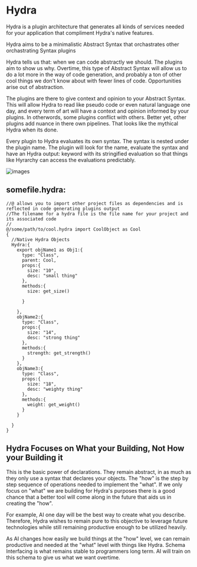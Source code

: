 # Hydra 
Hydra is a plugin architecture that generates all kinds of services needed for your application that compliment Hydra's native features.

Hydra aims to be a minimalistic Abstract Syntax that orchastrates other orchastrating Syntax plugins

Hydra tells us that: when we can code abstractly we should. The plugins aim to show us why. Overtime, this type of Abstract Syntax will allow us to do a lot more in the way of code generation, and probably a ton of other cool things we don't know about with fewer lines of code. Opportunities arise out of abstraction.

The plugins are there to give context and opinion to your Abstract Syntax. This will allow Hydra to read like pseudo code or even natural language one day, and every term of art will have a context and opinion informed by your plugins. In otherwords, some plugins conflict with others. Better yet, other plugins add nuance in there own pipelines. That looks like the mythical Hydra when its done.

Every plugin to Hydra evaluates its own syntax. The syntax is nested under the plugin name. The plugin will look for the name, evaluate the syntax and have an Hydra output: keyword with its stringified evaluation so that things like Hyrarchy can access the evaluations predictably.

![images](https://user-images.githubusercontent.com/107733608/175181009-7d7129b8-465b-46c9-853a-3f3d5d644cd0.jpg)


## somefile.hydra:
    //@ allows you to import other project files as dependencies and is reflected in code generating plugins output
    //The filename for a hydra file is the file name for your project and its associated code
    //
    @/some/path/to/cool.hydra import CoolObject as Cool   
    {
      //Native Hydra Objects
      Hydra:{
        export objName1 as Obj1:{
          type: "Class",
          parent: Cool,
          props:{
            size: "10",
            desc: "small thing"
          },
          methods:{
            size: get_size()

          }

        },
        objName2:{
          type: "Class",
          props:{
            size: "14",
            desc: "strong thing"
          },
          methods:{
            strength: get_strength()
          }
        },
        objName3:{
          type: "Class",
          props:{
            size: "18",
            desc: "weighty thing"
          },
          methods:{
            weight: get_weight()
          }
        }

      }
    }
    
## Hydra Focuses on What your Building, Not How your Building it
This is the basic power of declarations. They remain abstract, in as much as they only use a syntax that declares your objects. 
The "how" is the step by step sequence of operations needed to implement the "what". If we only focus on "what" we are building
for Hydra's purposes there is a good chance that a better tool will come along in the future that aids us in creating the "how".

For example, AI one day will be the best way to create what you describe. Therefore, Hydra wishes to remain pure to this objective
to leverage future technologies while still remaining productive enough to be utilized heavily.

As AI changes how easily we build things at the "how" level, we can remain productive and needed at the "what" level with things like Hydra.
Schema Interfacing is what remains stable to programmers long term. AI will train on this schema to give us what we want overtime.
